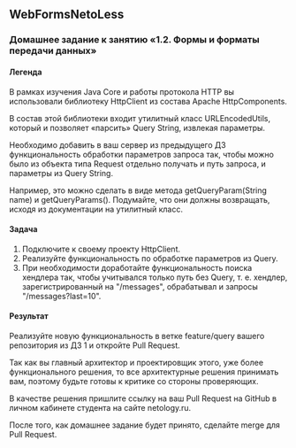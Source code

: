 ## WebFormsNetoLess
### Домашнее задание к занятию «1.2. Формы и форматы передачи данных»
#### Легенда
В рамках изучения Java Core и работы протокола HTTP вы использовали библиотеку HttpClient из состава Apache HttpComponents.

В состав этой библиотеки входит утилитный класс URLEncodedUtils, который и позволяет «парсить» Query String, извлекая параметры.

Необходимо добавить в ваш сервер из предыдущего ДЗ функциональность обработки параметров запроса так, чтобы можно было из объекта типа Request отдельно получать и путь запроса, и параметры из Query String.

Например, это можно сделать в виде метода getQueryParam(String name) и getQueryParams(). Подумайте, что они должны возвращать, исходя из документации на утилитный класс.

#### Задача
1. Подключите к своему проекту HttpClient.
2. Реализуйте функциональность по обработке параметров из Query.
3. При необходимости доработайте функциональность поиска хендлера так, чтобы учитывался только путь без Query, т. е. хендлер, зарегистрированный на "/messages", обрабатывал и запросы "/messages?last=10".
#### Результат
Реализуйте новую функциональность в ветке feature/query вашего репозитория из ДЗ 1 и откройте Pull Request.

Так как вы главный архитектор и проектировщик этого, уже более функционального решения, то все архитектурные решения принимать вам, поэтому будьте готовы к критике со стороны проверяющих.

В качестве решения пришлите ссылку на ваш Pull Request на GitHub в личном кабинете студента на сайте netology.ru.

После того, как домашнее задание будет принято, сделайте merge для Pull Request.

